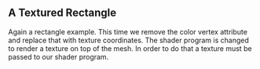 ## A Textured Rectangle

Again a rectangle example. This time we remove the color vertex attribute and
replace that with texture coordinates. The shader program is changed to
render a texture on top of the mesh. In order to do that a texture must
be passed to our shader program.
